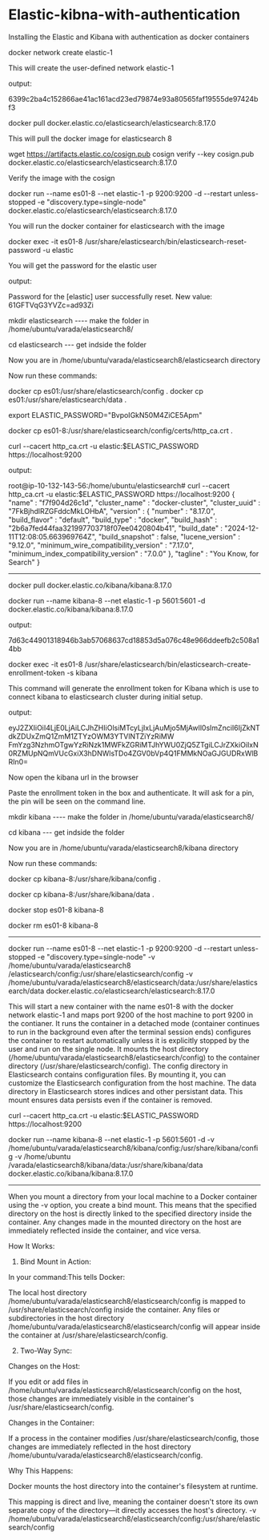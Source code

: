 # Elastic-kibna-with-authentication
Installing the Elastic and Kibana with authentication as docker containers


docker network create elastic-1  

This will create the user-defined network elastic-1

output:

6399c2ba4c152866ae41ac161acd23ed79874e93a80565faf19555de97424bf3



docker pull docker.elastic.co/elasticsearch/elasticsearch:8.17.0

This will pull the docker image for elasticsearch 8



wget https://artifacts.elastic.co/cosign.pub
cosign verify --key cosign.pub docker.elastic.co/elasticsearch/elasticsearch:8.17.0

Verify the image with the cosign



docker run --name es01-8 --net elastic-1 -p 9200:9200 -d --restart unless-stopped -e "discovery.type=single-node" docker.elastic.co/elasticsearch/elasticsearch:8.17.0

You will run the docker container for elasticsearch with the image 


docker exec -it es01-8 /usr/share/elasticsearch/bin/elasticsearch-reset-password -u elastic

You will get the password for the elastic user

output:

Password for the [elastic] user successfully reset.
New value: 61GFTVqG3YVZc=ad93Zi





mkdir elasticsearch ---- make the folder in  /home/ubuntu/varada/elasticsearch8/

cd elasticsearch --- get indside the folder

Now you are in /home/ubuntu/varada/elasticsearch8/elasticsearch directory

Now run these commands:
 
docker cp es01:/usr/share/elasticsearch/config .
docker cp es01:/usr/share/elasticsearch/data .


export ELASTIC_PASSWORD="BvpoIGkN50M4ZiCE5Apm"


docker cp es01-8:/usr/share/elasticsearch/config/certs/http_ca.crt .


curl --cacert http_ca.crt -u elastic:$ELASTIC_PASSWORD https://localhost:9200


output:

root@ip-10-132-143-56:/home/ubuntu/elasticsearch# curl --cacert http_ca.crt -u elastic:$ELASTIC_PASSWORD https://localhost:9200
{
  "name" : "f7f904d26c1d",
  "cluster_name" : "docker-cluster",
  "cluster_uuid" : "7FkBjhdlRZGFddcMkLOHbA",
  "version" : {
    "number" : "8.17.0",
    "build_flavor" : "default",
    "build_type" : "docker",
    "build_hash" : "2b6a7fed44faa321997703718f07ee0420804b41",
    "build_date" : "2024-12-11T12:08:05.663969764Z",
    "build_snapshot" : false,
    "lucene_version" : "9.12.0",
    "minimum_wire_compatibility_version" : "7.17.0",
    "minimum_index_compatibility_version" : "7.0.0"
  },
  "tagline" : "You Know, for Search"
}




------------------------------------------------------------------------

docker pull docker.elastic.co/kibana/kibana:8.17.0

docker run --name kibana-8 --net elastic-1 -p 5601:5601 -d docker.elastic.co/kibana/kibana:8.17.0

output:

7d63c44901318946b3ab57068637cd18853d5a076c48e966ddeefb2c508a14bb


docker exec -it es01-8 /usr/share/elasticsearch/bin/elasticsearch-create-enrollment-token -s kibana

This command will generate the enrollment token for Kibana which is use to connect kibana to elasticsearch cluster during initial setup.

output:

eyJ2ZXIiOiI4LjE0LjAiLCJhZHIiOlsiMTcyLjIxLjAuMjo5MjAwIl0sImZnciI6IjZkNTdkZDUxZmQ1ZmM1ZTYzOWM3YTVlNTZiYzRiMW
FmYzg3NzhmOTgwYzRiNzk1MWFkZGRiMTJhYWU0ZjQ5ZTgiLCJrZXkiOiIxN0RZMUpNQmVUcGxiX3hDNWlsTDo4ZGV0bVp4Q1FMMkNOaGJGUDRxWlBRIn0=

Now open the kibana url in the browser

Paste the enrollment token in the box and authenticate. It will ask for a pin, the pin will be seen on the command line.


mkdir kibana ---- make the folder in  /home/ubuntu/varada/elasticsearch8/

cd kibana --- get indside the folder

Now you are in /home/ubuntu/varada/elasticsearch8/kibana directory

Now run these commands:


docker cp kibana-8:/usr/share/kibana/config .   

docker cp kibana-8:/usr/share/kibana/data .



docker stop es01-8 kibana-8

docker rm es01-8 kibana-8     

--------------------------------------------------------------------------------------

docker run --name es01-8 --net elastic-1 -p 9200:9200 -d --restart unless-stopped -e "discovery.type=single-node" -v /home/ubuntu/varada/elasticsearch8
/elasticsearch/config:/usr/share/elasticsearch/config -v /home/ubuntu/varada/elasticsearch8/elasticsearch/data:/usr/share/elasticsearch/data 
docker.elastic.co/elasticsearch/elasticsearch:8.17.0

This will start a new container with the name es01-8  with the docker network elastic-1 and maps port 9200 of the host machine to port 9200 in the contianer. It runs the container in a detached mode (container continues to run in the background even after the terminal session ends) configures the container to restart automatically unless it is explicitly stopped by the user and run on the single node. 
It mounts the host directory (/home/ubuntu/varada/elasticsearch8/elasticsearch/config) to the container directory (/usr/share/elasticsearch/config). The config directory in Elasticsearch contains configuration files. By mounting it, you can customize the Elasticsearch configuration from the host machine.
The data directory in Elasticsearch stores indices and other persistant data. This mount ensures data persists even if the container is removed.



curl --cacert http_ca.crt -u elastic:$ELASTIC_PASSWORD https://localhost:9200



docker run --name kibana-8 --net elastic-1 -p 5601:5601 -d -v /home/ubuntu/varada/elasticsearch8/kibana/config:/usr/share/kibana/config -v /home/ubuntu
/varada/elasticsearch8/kibana/data:/usr/share/kibana/data docker.elastic.co/kibana/kibana:8.17.0

-----------------------------------------------------------------------------------------------------------------------------------------------------------

When you mount a directory from your local machine to a Docker container using the -v option, you create a bind mount. This means that the specified directory on the host is directly linked to the specified directory inside the container. Any changes made in the mounted directory on the host are immediately reflected inside the container, and vice versa.


How It Works:

1. Bind Mount in Action:
   
In your command:This tells Docker:

The local host directory /home/ubuntu/varada/elasticsearch8/elasticsearch/config is mapped to /usr/share/elasticsearch/config inside the container.
Any files or subdirectories in the host directory /home/ubuntu/varada/elasticsearch8/elasticsearch/config will appear inside the container at /usr/share/elasticsearch/config.


2. Two-Way Sync:
   
Changes on the Host:

If you edit or add files in /home/ubuntu/varada/elasticsearch8/elasticsearch/config on the host, those changes are immediately visible in the container's /usr/share/elasticsearch/config.


Changes in the Container:

If a process in the container modifies /usr/share/elasticsearch/config, those changes are immediately reflected in the host directory /home/ubuntu/varada/elasticsearch8/elasticsearch/config.

Why This Happens:

Docker mounts the host directory into the container's filesystem at runtime.

This mapping is direct and live, meaning the container doesn't store its own separate copy of the directory—it directly accesses the host's directory.
   -v /home/ubuntu/varada/elasticsearch8/elasticsearch/config:/usr/share/elasticsearch/config










